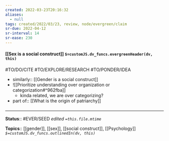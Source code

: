 ```yaml
---
created: 2022-03-23T20:16:32 
aliases:
  - null
tags: created/2022/03/23, review, node/evergreen/claim
sr-due: 2022-04-12
sr-interval: 14
sr-ease: 230
---
```


#### [[Sex is a social construct]] `$=customJS.dv_funcs.evergreenHeader(dv, this)`

#TO/DO/CITE #TO/EXPLORE/RESEARCH #TO/PONDER/IDEA 

- similarly:: [[Gender is a social construct]]
- ![[Prioritize understanding over organization or categorization#^962fba]]
	- kinda related, we are over categorizing?
- part of:: [[What is the origin of patriarchy]]

### <hr class="footnote"/>

**Status**:: #EVER/SEED 
*edited `=this.file.mtime`*

**Topics**:: [[gender]], [[sex]], [[social construct]], [[Psychology]] 
*`$=customJS.dv_funcs.outlinedIn(dv, this)`*
